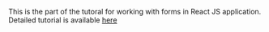 This is the part of the tutoral for working with forms in React JS application.
Detailed tutorial is available [here](https://sujanbyanjankar.com.np/react-js-form-user-app-interaction/)
